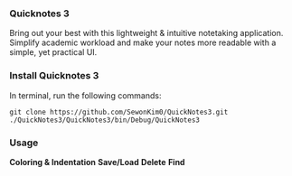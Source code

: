 ### Quicknotes 3
Bring out your best with this lightweight & intuitive notetaking application.  
Simplify academic workload and make your notes more readable with a simple, yet practical UI.  

### Install Quicknotes 3
In terminal, run the following commands:

    git clone https://github.com/SewonKim0/QuickNotes3.git
    ./QuickNotes3/QuickNotes3/bin/Debug/QuickNotes3

### Usage
**Coloring & Indentation**
**Save/Load**
**Delete**
**Find**

